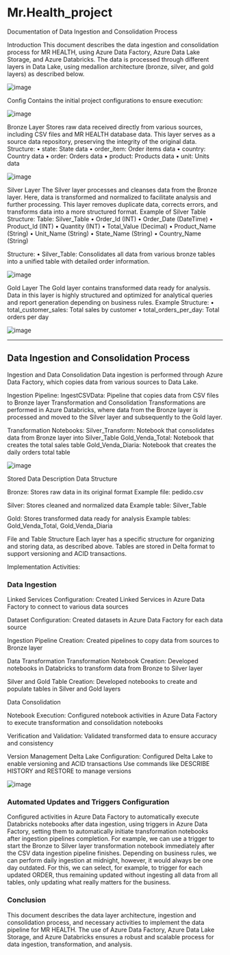 # Mr.Health_project

Documentation of Data Ingestion and Consolidation Process

Introduction
This document describes the data ingestion and consolidation process for MR HEALTH, using Azure Data Factory, Azure Data Lake Storage, and Azure Databricks. The data is processed through different layers in Data Lake, using medallion architecture (bronze, silver, and gold layers) as described below.

 ![image](https://github.com/user-attachments/assets/c8dc75ca-7177-4d94-bf6c-469d108cb080)

Config
Contains the initial project configurations to ensure execution:

 ![image](https://github.com/user-attachments/assets/38bb784c-0fd8-4d7b-b364-087d17127089)

Bronze Layer
Stores raw data received directly from various sources, including CSV files and MR HEALTH database data. This layer serves as a source data repository, preserving the integrity of the original data.
Structure:
• state: State data
• order_item: Order items data
• country: Country data
• order: Orders data
• product: Products data
• unit: Units data

![image](https://github.com/user-attachments/assets/4fb9a7e5-9359-4a8d-90f7-e3f5486e9d27)

 
Silver Layer
The Silver layer processes and cleanses data from the Bronze layer. Here, data is transformed and normalized to facilitate analysis and further processing. This layer removes duplicate data, corrects errors, and transforms data into a more structured format.
Example of Silver Table Structure:
Table: Silver_Table
• Order_Id (INT)
• Order_Date (DateTime)
• Product_Id (INT)
• Quantity (INT)
• Total_Value (Decimal)
• Product_Name (String)
• Unit_Name (String)
• State_Name (String)
• Country_Name (String)

Structure:
• Silver_Table: Consolidates all data from various bronze tables into a unified table with detailed order information.

![image](https://github.com/user-attachments/assets/a06f6b8b-5516-4685-9f1c-339f91caee0e)

 
Gold Layer
The Gold layer contains transformed data ready for analysis.
Data in this layer is highly structured and optimized for analytical queries and report generation depending on business rules.
Example Structure:
• total_customer_sales: Total sales by customer
• total_orders_per_day: Total orders per day

![image](https://github.com/user-attachments/assets/a809667f-b2ef-473e-98ee-309f9637869f)

---
 
## Data Ingestion and Consolidation Process
Ingestion and Data Consolidation
Data ingestion is performed through Azure Data Factory, which copies data from various sources to Data Lake.

Ingestion Pipeline:
IngestCSVData: Pipeline that copies data from CSV files to Bronze layer
Transformation and Consolidation
Transformations are performed in Azure Databricks, where data from the Bronze layer is processed and moved to the Silver layer and subsequently to the Gold layer.

Transformation Notebooks:
Silver_Transform: Notebook that consolidates data from Bronze layer into Silver_Table
Gold_Venda_Total: Notebook that creates the total sales table
Gold_Venda_Diaria: Notebook that creates the daily orders total table

![image](https://github.com/user-attachments/assets/7254af6f-0f80-4f92-82da-9804b9450893)

 
Stored Data Description
Data Structure

Bronze:
Stores raw data in its original format
Example file: pedido.csv

Silver:
Stores cleaned and normalized data
Example table: Silver_Table

Gold:
Stores transformed data ready for analysis
Example tables: Gold_Venda_Total, Gold_Venda_Diaria

File and Table Structure
Each layer has a specific structure for organizing and storing data, as described above. Tables are stored in Delta format to support versioning and ACID transactions.

Implementation Activities:

### Data Ingestion

Linked Services Configuration:
  Created Linked Services in Azure Data Factory to connect to various data sources

Dataset Configuration:
  Created datasets in Azure Data Factory for each data source

Ingestion Pipeline Creation:
  Created pipelines to copy data from sources to Bronze layer

Data Transformation
  Transformation Notebook Creation:
    Developed notebooks in Databricks to transform data from Bronze to Silver layer

Silver and Gold Table Creation:
  Developed notebooks to create and populate tables in Silver and Gold layers

Data Consolidation
 
Notebook Execution:
  Configured notebook activities in Azure Data Factory to execute transformation and consolidation notebooks

Verification and Validation:
  Validated transformed data to ensure accuracy and consistency

Version Management
  Delta Lake Configuration:
    Configured Delta Lake to enable versioning and ACID transactions
    Use commands like DESCRIBE HISTORY and RESTORE to manage versions

 ![image](https://github.com/user-attachments/assets/263aeb7f-fc70-4eda-b9ed-3a7f9e7d6e6d)


### Automated Updates and Triggers Configuration

Configured activities in Azure Data Factory to automatically execute Databricks notebooks after data ingestion, using triggers in Azure Data Factory, setting them to automatically initiate transformation notebooks after ingestion pipelines completion. For example, we can use a trigger to start the Bronze to Silver layer transformation notebook immediately after the CSV data ingestion pipeline finishes. Depending on business rules, we can perform daily ingestion at midnight, however, it would always be one day outdated. For this, we can select, for example, to trigger for each updated ORDER, thus remaining updated without ingesting all data from all tables, only updating what really matters for the business.

### Conclusion

This document describes the data layer architecture, ingestion and consolidation process, and necessary activities to implement the data pipeline for MR HEALTH. The use of Azure Data Factory, Azure Data Lake Storage, and Azure Databricks ensures a robust and scalable process for data ingestion, transformation, and analysis.
